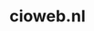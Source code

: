 ---
layout: post
title:  "cioweb.nl"
internal_url:  "/dutchgov/cioweb.nl.html"
subdomains_count: 3
all_subdomains_count: 3
urls_count: 2
ssl_rank: 100
http_rank: 45
url_link: /data/cioweb.nl/urls.txt
all_subdomains_link: /data/cioweb.nl/all_subdomains.txt
subdomains_link: /data/cioweb.nl/subdomains.txt
categories: dutchgov
---
